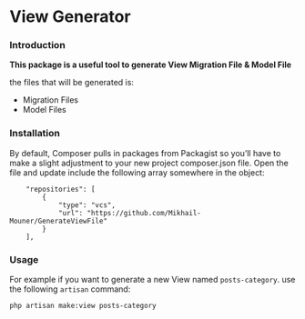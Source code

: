 # View Generator

### Introduction
**This package is a useful tool to generate View Migration File & Model File** 

the files that will be generated is:
- Migration Files
- Model Files

### Installation
By default, Composer pulls in packages from Packagist so you’ll have to make a slight adjustment to your new project composer.json file. Open the file and update include the following array somewhere in the object:
```shell
    "repositories": [
        {
            "type": "vcs",
            "url": "https://github.com/Mikhail-Mouner/GenerateViewFile"
        }
    ],
```

### Usage
For example if you want to generate a new View named `posts-category`. use the following `artisan` command:
```shell
php artisan make:view posts-category
```
